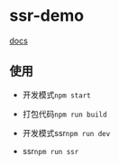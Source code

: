 # ssr-demo

[docs](https://ssr.vuejs.org/zh/)

## 使用

- 开发模式`npm start`

- 打包代码`npm run build`

- 开发模式ssr`npm run dev`

- ssr`npm run ssr`
